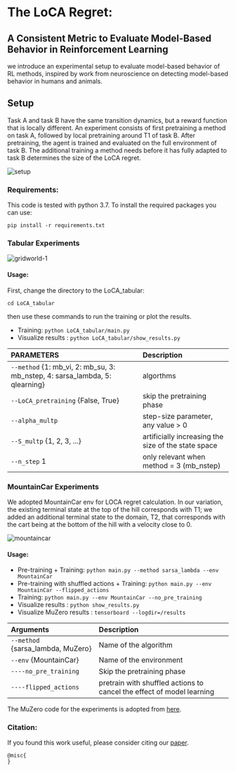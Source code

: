 # The LoCA Regret: 

## A Consistent Metric to Evaluate Model-Based Behavior in Reinforcement Learning

we introduce an experimental setup to evaluate model-based behavior of RL methods, 
inspired by work from neuroscience on detecting model-based behavior in humans and animals.

## Setup

Task A and task B have the same transition dynamics, but a 
reward function that is locally different. An experiment consists of first pretraining a method on task A, 
followed by local pretraining around T1 of task B. After pretraining, the agent is trained and evaluated on the full 
environment of task B. The additional training a method needs before it has fully adapted to task B determines the size
 of the LoCA regret.
 
![setup](https://user-images.githubusercontent.com/43013139/85905543-a7d8a200-b7d9-11ea-96d5-15f4ef93a076.png)

 
### Requirements:
This code is tested with python 3.7. To install the required packages you can use:

```
pip install -r requirements.txt
```

### Tabular Experiments

![gridworld-1](https://user-images.githubusercontent.com/43013139/86503857-345a0600-bd80-11ea-8ce5-7bebc5afb6d8.png)

#### Usage:
First, change the directory to the LoCA_tabular:
```
cd LoCA_tabular
```
then use these commands to run the training or plot the results.
* Training: ```python LoCA_tabular/main.py ```
* Visualize results : ```python LoCA_tabular/show_results.py```


|PARAMETERS | Description|
|:-------------|:-------------|
| `--method` {1: mb_vi, 2: mb_su, 3: mb_nstep, 4: sarsa_lambda, 5: qlearning}                      |algorthms|
| `--LoCA_pretraining` {False, True}           |skip the pretraining phase|
| `--alpha_multp`          |step-size parameter, any value > 0|
| `--S_multp`      {1, 2, 3, ...}    |artificially increasing the size of the state space|
| `--n_step`      1   |only relevant when method =  3 (mb_nstep)|



### MountainCar Experiments
We adopted MountainCar env for LOCA regret calculation. In our variation, the existing terminal state at the top of the 
hill corresponds with T1; we added an additional terminal state to the domain, T2, that corresponds with the cart being 
at the bottom of the hill with a velocity close to 0.

![mountaincar](https://user-images.githubusercontent.com/43013139/85905575-c048bc80-b7d9-11ea-9077-323173ae69e3.png)


#### Usage:
* Pre-training + Training: ```python main.py --method sarsa_lambda --env MountainCar ```
* Pre-training with shuffled actions + Training: ```python main.py --env MountainCar --flipped_actions```
* Training: ```python main.py --env MountainCar --no_pre_training ```
* Visualize results : ```python show_results.py```
* Visualize MuZero results : ```tensorboard --logdir=/results```

|Arguments | Description|
|:-------------|:-------------|
| `--method` {sarsa_lambda, MuZero}                      |Name of the algorithm|
| `--env`    {MountainCar}                      |Name of the environment|
| `----no_pre_training`            |Skip the pretraining phase|
| `----flipped_actions`          |pretrain with shuffled actions to cancel the effect of model learning|

The MuZero code for the experiments is adopted from [here](https://github.com/koulanurag/muzero-pytorch).
 ### Citation:

If you found this work useful, please consider citing our [paper]().
```
@misc{
}
```
<br/>

